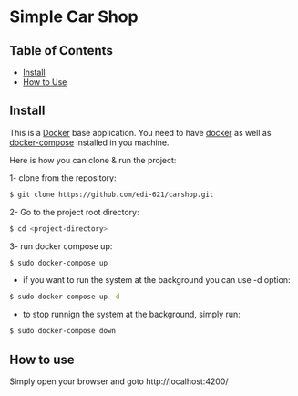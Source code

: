 # Simple Car Shop

## Table of Contents

- [Install](#install)
- [How to Use](#how-to-use)

## Install

This is a [Docker](https://www.docker.com/) base application.
You need to have [docker](https://docs.docker.com/get-docker/) as well as [docker-compose](https://docs.docker.com/compose/install/) installed in you machine.

Here is how you can clone & run the project:

1- clone from the repository:

```sh
$ git clone https://github.com/edi-621/carshop.git
```

2- Go to the project root directory:

```sh
$ cd <project-directory>
```

3- run docker compose up:

```sh
$ sudo docker-compose up
```

* if you want to run the system at the background you can use -d option:

```sh
$ sudo docker-compose up -d
```

* to stop runnign the system at the background, simply run:

```sh
$ sudo docker-compose down
```


## How to use

Simply open your browser and goto http://localhost:4200/

